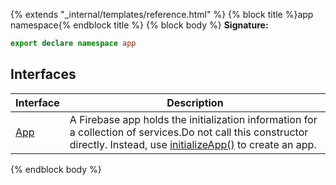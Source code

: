 {% extends "_internal/templates/reference.html" %}
{% block title %}app namespace{% endblock title %}
{% block body %}
<b>Signature:</b>

```typescript
export declare namespace app 
```

## Interfaces

|  Interface | Description |
|  --- | --- |
|  [App](./firebase-admin.app_n.app.md#appapp_interface) | A Firebase app holds the initialization information for a collection of services.<!-- -->Do not call this constructor directly. Instead, use [initializeApp()](./firebase-admin.app.md#initializeapp) to create an app. |

{% endblock body %}
